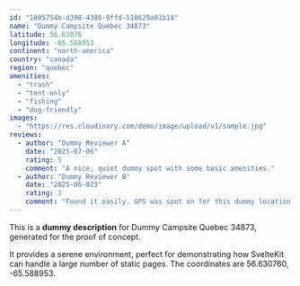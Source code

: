 ```yaml
---
id: "1805754b-d398-4380-9ffd-510629a01b18"
name: "Dummy Campsite Quebec 34873"
latitude: 56.63076
longitude: -65.588953
continent: "north-america"
country: "canada"
region: "quebec"
amenities:
  - "trash"
  - "tent-only"
  - "fishing"
  - "dog-friendly"
images:
  - "https://res.cloudinary.com/demo/image/upload/v1/sample.jpg"
reviews:
  - author: "Dummy Reviewer A"
    date: "2025-07-06"
    rating: 5
    comment: "A nice, quiet dummy spot with some basic amenities."
  - author: "Dummy Reviewer B"
    date: "2025-06-023"
    rating: 3
    comment: "Found it easily. GPS was spot on for this dummy location."
---
```


This is a **dummy description** for Dummy Campsite Quebec 34873, generated for the proof of concept.

It provides a serene environment, perfect for demonstrating how SvelteKit can handle a large number of static pages. The coordinates are 56.630760, -65.588953.

